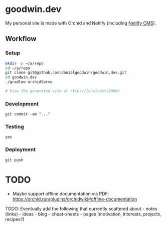 # goodwin.dev
My personal site is made with Orchid and Netlify (including [Netlify CMS](https://www.netlifycms.org/)).

## Workflow

### Setup
```bash
mkdir -p ~/a/repo
cd ~/a/repo
git clone git@github.com:danialgoodwin/goodwin.dev.git
cd goodwin.dev
./gradlew orchidServe

# View the generated site at http://localhost:8080/
```

### Development

    git commit -am "..."

### Testing

    yes

### Deployment

    git push


# TODO
- Maybe support offline documentation via PDF: https://orchid.run/plugins/orchidwiki#offline-documentation

TODO: Eventually add the following that currently scattered about
    - notes (links)
    - ideas
    - blog
    - cheat-sheets
    - pages (motivation, interests, projects, recipes?)
